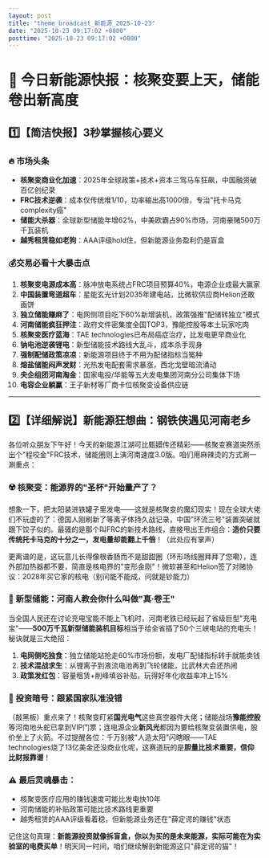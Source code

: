 ```yaml
---
layout: post
title: "theme_broadcast_新能源_2025-10-23"
date: "2025-10-23 09:17:02 +0800"
posttime: "2025-10-23 09:17:02 +0800"
---
```


# 📣 今日新能源快报：核聚变要上天，储能卷出新高度

## 1️⃣【简洁快报】3秒掌握核心要义

### 🔥 市场头条
- **核聚变商业化加速**：2025年全球政策+技术+资本三驾马车狂飙，中国融资破百亿创纪录  
- **FRC技术逆袭**：成本仅传统堆1/10，功率输出高1000倍，专治"托卡马克 complexity癌"  
- **储能大杀器**：全球新型储能年增62%，中美欧霸占90%市场，河南豪赌500万千瓦装机  
- **越秀租赁稳如老狗**：AAA评级hold住，但新能源业务盈利仍是盲盒  

### 💰交易必看十大暴击点
1. **核聚变电源成本高**：脉冲放电系统占FRC项目预算40%，电源企业成最大赢家  
2. **中国装置弯道超车**：星能玄光计划2035年建电站，比微软供应商Helion还敢画饼  
3. **独立储能赚麻了**：电网侧项目吃下60%新增装机，政策强推"配储转独立"模式  
4. **河南储能疯狂押注**：政府文件密集度全国TOP3，豫能控股等本土玩家吃肉  
5. **核聚变医疗蓝海**：TAE technologies已布局癌症治疗，比发电更早商业化  
6. **钠电池逆袭锂电**：新型储能技术路线大乱斗，成本杀手现身  
7. **强制配储政策凉凉**：新能源项目终于不用为配储指标当冤种  
8. **熔盐储能闷声发财**：光热发电配套需求暴涨，西北戈壁暗流涌动  
9. **央企组团河南淘金**：国家电投/华能等五大发电集团河南分公司集体下场  
10. **电容企业躺赢**：王子新材等厂商卡位核聚变设备供应链  

---

## 2️⃣【详细解说】新能源狂想曲：钢铁侠遇见河南老乡

各位听众朋友下午好！今天的新能源江湖可比甄嬛传还精彩——核聚变赛道突然杀出个"程咬金"FRC技术，储能圈则上演河南速度3.0版。咱们用麻辣烫的方式涮一涮重点：

### ☢️ 核聚变：能源界的"圣杯"开始量产了？
想象一下，把太阳装进铁罐子里发电——这就是核聚变的魔幻现实！现在全球大佬们不玩虚的了：德国人刚刷新了等离子体持久战记录，中国"环流三号"装置突破就跟下饺子似的。最骚的是那个叫FRC的新技术路线，直接甩出王炸组合：**造价只要传统托卡马克的十分之一，发电量却能翻上千倍**！（此处应有掌声）

更离谱的是，这玩意儿长得像根香肠而不是甜甜圈（环形场线圈拜拜了您嘞），连外部加热器都不要，简直是核电界的"变形金刚"！微软甚至和Helion签了对赌协议：2028年买它家的核电（别问能不能成，问就是钞能力）

### 🔋 新型储能：河南人教会你什么叫做"真·卷王"
当全国人民还在讨论充电宝能不能上飞机时，河南老铁已经玩起了省级巨型"充电宝"——**500万千瓦新型储能装机目标**相当于给全省插了50个三峡电站的充电头！秘诀就是三大绝招：
1. **电网侧吃独食**：独立储能站抢走60%市场份额，发电厂配储指标转手就能卖钱  
2. **技术混战求生**：从锂离子到液流电池再到飞轮储能，比武林大会还热闹  
3. **政策发红包**：容量租赁+削峰填谷补贴，玩得好年化收益率冲上15%  

### 💸 投资暗号：跟紧国家队准没错
（敲黑板）重点来了！核聚变盯紧**国光电气**这些真空器件大佬；储能战场**豫能控股**等河南地头蛇已拿到VIP门票；连电源企业**新风光**都因为要给核聚变装置供电，股价坐上了火箭。不过提醒各位：千万别被"人造太阳"闪瞎眼——TAE technologies烧了13亿美金还没商业化呢，这赛道玩的是**胆量比技术重要，信仰比财报靠谱**！

### ⚠️ 最后灵魂暴击：
- 核聚变医疗应用的赚钱速度可能比发电快10年  
- 河南储能的补贴政策可能比技术路线更重要  
- 越秀租赁的AAA评级看着稳，但新能源业务还在"薛定谔的赚钱"状态  

记住这句真理：**新能源投资就像拆盲盒，你以为买的是未来能源，实际可能在为实验室的电费买单**！明天同一时间，咱们继续解剖新能源这只"薛定谔的猫"！